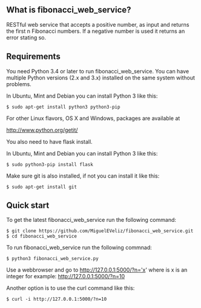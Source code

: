 What is fibonacci_web_service?
-------------

RESTful web service that accepts a positive number, as input and returns the first n Fibonacci numbers.
If a negative number is used it returns an error stating so.

Requirements
------------

You need Python 3.4 or later to run fibonacci_web_service.  You can have multiple Python
versions (2.x and 3.x) installed on the same system without problems.

In Ubuntu, Mint and Debian you can install Python 3 like this:

    $ sudo apt-get install python3 python3-pip

For other Linux flavors, OS X and Windows, packages are available at

  http://www.python.org/getit/
  
You also need to have flask install.

In Ubuntu, Mint and Debian you can install Python 3 like this:

    $ sudo python3-pip install flask
    
Make sure git is also installed, if not you can install it like this:

    $ sudo apt-get install git  


Quick start
-----------
To get the latest fibonacci_web_service run the following command:

    $ git clone https://github.com/MiguelEVeliz/fibonacci_web_service.git
    $ cd fibonacci_web_service

To run fibonacci_web_service run the following commnad:

    $ python3 fibonacci_web_service.py

Use a webbrowser and go to http://127.0.0.1:5000/?n='x' where is x is an integer for example: http://127.0.0.1:5000/?n=10

Another option is to use the curl command like this:

    $ curl -i http://127.0.0.1:5000/?n=10
    
